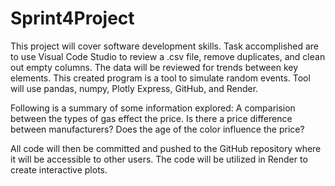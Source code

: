 # Sprint4Project
This project will cover software development skills.  Task accomplished are to use Visual Code Studio to review a .csv file, remove duplicates, and clean out empty columns.  The data will be reviewed for trends between key elements. This created program is a tool to simulate random events.  Tool will use pandas, numpy, Plotly Express, GitHub, and Render. 

Following is a summary of some information explored: A comparision between the types of gas effect the price.  Is there a price difference between manufacturers? Does the age of the color influence the price? 

All code will then be committed and pushed to the GitHub repository where it will be accessible to other users.  The code will be utilized in Render to create interactive plots. 